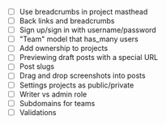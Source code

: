 - [ ] Use breadcrumbs in project masthead
- [ ] Back links and breadcrumbs
- [ ] Sign up/sign in with username/password
- [ ] "Team" model that has_many users
- [ ] Add ownership to projects
- [ ] Previewing draft posts with a special URL
- [ ] Post slugs
- [ ] Drag and drop screenshots into posts
- [ ] Settings projects as public/private
- [ ] Writer vs admin role
- [ ] Subdomains for teams
- [ ] Validations
